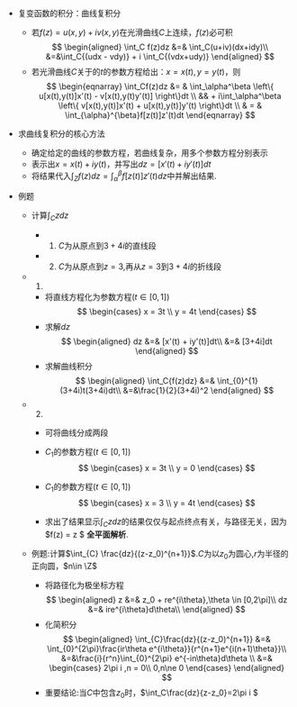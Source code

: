 + 复变函数的积分：曲线复积分
  + 若$f(z) = u(x,y) + iv(x,y)$在光滑曲线$C$上连续，$f(z)$必可积
  $$
  \begin{aligned}
  \int_C f(z)dz &=& \int_C(u+iv)(dx+idy)\\
  &=&\int_C{(udx - vdy)} + i \int_C{(vdx+udy)}
  \end{aligned}
  $$
  + 若光滑曲线$C$关于的$t$的参数方程给出：$x=x(t),y=y(t)$，则
  $$
  \begin{eqnarray}
  \int_Cf(z)dz &= & \int_\alpha^\beta \left\{ u[x(t),y(t)]x'(t) - v[x(t),y(t)y'(t)]   \right\}dt \\
  && + i\int_\alpha^\beta \left\{ v[x(t),y(t)]x'(t) + u[x(t),y(t)]y'(t)    \right\}dt \\
  & = & \int_{\alpha}^{\beta}f[z(t)]z'(t)dt
  \end{eqnarray}
  $$

+ 求曲线复积分的核心方法
  + 确定给定的曲线的参数方程，若曲线复杂，用多个参数方程分别表示
  + 表示出$x=x(t)+iy(t)$，并写出$dz = [x'(t) + iy'(t)]dt$
  + 将结果代入$\int_Z{f(z)dz}= \int_{\alpha}^{\beta}f[z(t)]z'(t)dz$中并解出结果.


+ 例题
  + 计算$\int_Czdz$
    + 1. $C$为从原点到$3+4i$的直线段
    + 2. $C$为从原点到$z=3$,再从$z=3$到$3+4i$的折线段

  + 1. 
    + 将直线方程化为参数方程($t\in[0,1]$)
    $$
    \begin{cases}
    x = 3t \\
    y = 4t
    \end{cases}
    $$
    + 求解$dz$
    $$
    \begin{aligned}
    dz &=& [x'(t) + iy'(t)]dt\\
    &=& [3+4i]dt
    \end{aligned}
    $$
    + 求解曲线积分
    $$
    \begin{aligned}
    \int_C{f(z)dz} &=& \int_{0}^{1}(3+4i)t(3+4i)dt\\
    &=&\frac{1}{2}(3+4i)^2
    \end{aligned}
    $$
  + 2.
    + 可将曲线分成两段
    + $C_1$的参数方程($t\in[0,1]$)
    $$
    \begin{cases}
    x = 3t \\
    y = 0
    \end{cases}
    $$

    + $C_1$的参数方程($t\in[0,1]$)
    $$
    \begin{cases}
    x = 3 \\
    y = 4t
    \end{cases}
    $$

    + 求出了结果显示$\int_C zdz$的结果仅仅与起点终点有关，与路径无关，因为$f(z) = z $ **全平面解析**.

  
  + 例题:计算$\int_{C} \frac{dz}{(z-z_0)^{n+1}}$.$C$为以$z_0$为圆心,$r$为半径的正向圆，$n\in \Z$
    + 将路径化为极坐标方程
    $$
    \begin{aligned}
    z &=& z_0 + re^{i\theta},\theta \in [0,2\pi]\\
    dz &=& ire^{i\theta}d\theta\\
    \end{aligned}
    $$
    + 化简积分
    $$
    \begin{aligned}
    \int_{C}\frac{dz}{(z-z_0)^{n+1}} &=& \int_{0}^{2\pi}\frac{ir\theta e^{i\theta}}{r^{n+1}e^{i(n+1)\theta}}\\
    &=&\frac{i}{r^n}\int_{0}^{2\pi} e^{-in\theta}d\theta \\
    &=&
    \begin{cases}
    2\pi i ,n = 0\\
    0,n\ne 0
    \end{cases}
    \end{aligned}
    $$
    + 重要结论:当$C$中包含$z_0$时，$\int_C\frac{dz}{z-z_0}=2\pi i $